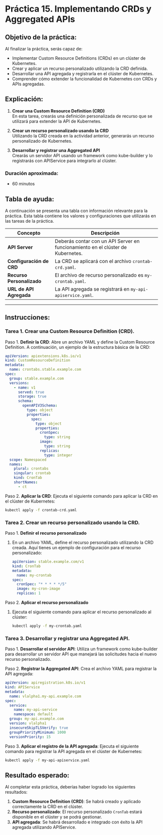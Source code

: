 # Práctica 15. Implementando CRDs y Aggregated APIs

## Objetivo de la práctica:

Al finalizar la práctica, serás capaz de:

- Implementar Custom Resource Definitions (CRDs) en un clúster de Kubernetes.
- Crear y aplicar un recurso personalizado utilizando la CRD definida.
- Desarrollar una API agregada y registrarla en el clúster de Kubernetes.
- Comprender cómo extender la funcionalidad de Kubernetes con CRDs y APIs agregadas.

## Explicación:

1. **Crear una Custom Resource Definition (CRD)**  
   En esta tarea, crearás una definición personalizada de recurso que se utilizará para extender la API de Kubernetes.

2. **Crear un recurso personalizado usando la CRD**  
   Utilizando la CRD creada en la actividad anterior, generarás un recurso personalizado de Kubernetes.

3. **Desarrollar y registrar una Aggregated API**  
   Crearás un servidor API usando un framework como kube-builder y lo registrarás con APIService para integrarlo al clúster.

### Duración aproximada:

- 60 minutos

## Tabla de ayuda:

A continuación se presenta una tabla con información relevante para la práctica. Esta tabla contiene los valores y configuraciones que utilizarás en las tareas de la práctica.

| Concepto                  | Descripción                                                                     |
| ------------------------- | ------------------------------------------------------------------------------- |
| **API Server**            | Deberás contar con un API Server en funcionamiento en el clúster de Kubernetes. |
| **Configuración de CRD**  | La CRD se aplicará con el archivo `crontab-crd.yaml`.                           |
| **Recurso Personalizado** | El archivo de recurso personalizado es `my-crontab.yaml`.                       |
| **URL de API Agregada**   | La API agregada se registrará en `my-api-apiservice.yaml`.                      |

---

## Instrucciones:

### Tarea 1. Crear una Custom Resource Definition (CRD).

Paso 1. **Definir la CRD**: Abre un archivo YAML y define la Custom Resource Definition. A continuación, un ejemplo de la estructura básica de la CRD:
   
   ```yaml
   apiVersion: apiextensions.k8s.io/v1
   kind: CustomResourceDefinition
   metadata:
     name: crontabs.stable.example.com
   spec:
     group: stable.example.com
     versions:
       - name: v1
         served: true
         storage: true
         schema:
           openAPIV3Schema:
             type: object
             properties:
               spec:
                 type: object
                 properties:
                   cronSpec:
                     type: string
                   image:
                     type: string
                   replicas:
                     type: integer
     scope: Namespaced
     names:
       plural: crontabs
       singular: crontab
       kind: CronTab
       shortNames:
         - ct
   ```

Paso 2. **Aplicar la CRD**: Ejecuta el siguiente comando para aplicar la CRD en el clúster de Kubernetes:
   
   ```bash
   kubectl apply -f crontab-crd.yaml
   ```

### Tarea 2. Crear un recurso personalizado usando la CRD.

Paso 1. **Definir el recurso personalizado**  

1. En un archivo YAML, define el recurso personalizado utilizando la CRD creada. Aquí tienes un ejemplo de configuración para el recurso personalizado:
   
   ```yaml
   apiVersion: stable.example.com/v1
   kind: CronTab
   metadata:
     name: my-crontab
   spec:
     cronSpec: "* * * * */5"
     image: my-cron-image
     replicas: 1
   ```

Paso 2. **Aplicar el recurso personalizado**  

1. Ejecuta el siguiente comando para aplicar el recurso personalizado al clúster:
   
   ```bash
   kubectl apply -f my-crontab.yaml
   ```

### Tarea 3. Desarrollar y registrar una Aggregated API.

Paso 1. **Desarrollar el servidor API**: Utiliza un framework como kube-builder para desarrollar un servidor API que manejará las solicitudes hacia el nuevo recurso personalizado.

Paso 2. **Registrar la Aggregated API**: Crea el archivo YAML para registrar la API agregada:
   
   ```yaml
   apiVersion: apiregistration.k8s.io/v1
   kind: APIService
   metadata:
     name: vlalpha1.my-api.example.com
   spec:
     service:
       name: my-api-service
       namespace: default
     group: my-api.example.com
     version: vlalpha1
     insecureSkipTLSVerify: true
     groupPriorityMinimum: 1000
     versionPriority: 15
   ```

Paso 3. **Aplicar el registro de la API agregada**: Ejecuta el siguiente comando para registrar la API agregada en el clúster de Kubernetes:
   
   ```bash
   kubectl apply -f my-api-apiservice.yaml
   ```

## Resultado esperado:

Al completar esta práctica, deberías haber logrado los siguientes resultados:

1. **Custom Resource Definition (CRD)**: Se habrá creado y aplicado correctamente la CRD en el clúster.
2. **Recurso personalizado**: El recurso personalizado `CronTab` estará disponible en el clúster y se podrá gestionar.
3. **API agregada**: Se habrá desarrollado e integrado con éxito la API agregada utilizando APIService.
